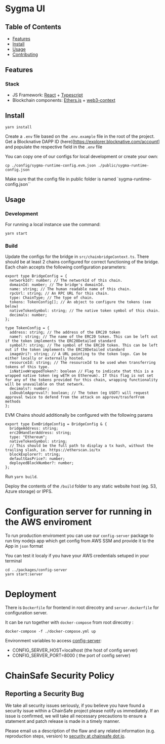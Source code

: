 # Sygma UI

## Table of Contents

- [Features](#features)
- [Install](#install)
- [Usage](#usage)
- [Contributing](#contributing)
<!-- - [License](#license) -->

## Features

### Stack

- JS Framework: [React](https://github.com/facebook/react) + [Typescript](https://github.com/microsoft/TypeScript)
- Blockchain components: [Ethers.js](https://github.com/ethers-io/ethers.js/) + [web3-context](https://github.com/chainsafe/web3-context)

## Install

```
yarn install
```

Create a `.env` file based on the `.env.example` file in the root of the project.
Get a Blocknative DAPP ID (here)[https://explorer.blocknative.com/account] and populate the respective field in the `.env` file

You can copy one of our configs for local development or create your own:
```
cp ./config/sygma-runtime-config.evm.json ./public/sygma-runtime-config.json
```
Make sure that the config file in public folder is named `sygma-runtime-config.json``

## Usage

### Development

For running a local instance use the command:

```
yarn start
```

### Build

Update the configs for the bridge in `src/chainbridgeContext.ts`. There should be at least 2 chains configured for correct functioning of the bridge. Each chain accepts the following configuration parameters:

```
export type BridgeConfig = {
  networkId?: number; // The networkId of this chain.
  domainId: number; // The bridge's domainId.
  name: string; // The human readable name of this chain.
  rpcUrl: string; // An RPC URL for this chain.
  type: ChainType; // The type of chain.
  tokens: TokenConfig[]; // An object to configure the tokens (see below)
  nativeTokenSymbol: string; // The native token symbol of this chain.
  decimals: number;
};
```

```
type TokenConfig = {
  address: string; // The address of the ERC20 token
  name?: string; // The name of the ERC20 token. This can be left out if the token implements the ERC20Detailed standard
  symbol?: string; // The symbol of the ERC20 token. This can be left out if the token implements the ERC20Detailed standard
  imageUri?: string; // A URL pointing to the token logo. Can be either locally or externally hosted.
  resourceId: string; // The resourceId to be used when transferring tokens of this type.
  isNativeWrappedToken?: boolean // Flag to indicate that this is a wrapped native token (eg wETH on Ethereum). If this flag is not set for any of the tokens provided for this chain, wrapping functionality will be unavailable on that network.
  decimals?: number;
  isDoubleApproval?: boolean; // The token (eg USDT) will request approval twice to defend from the attack on approve/trasferFrom  methods
};
```

EVM Chains should additionally be configured with the following params

```
export type EvmBridgeConfig = BridgeConfig & {
  bridgeAddress: string;
  erc20HandlerAddress: string;
  type: "Ethereum";
  nativeTokenSymbol: string;
  // This should be the full path to display a tx hash, without the trailing slash, ie. https://etherscan.io/tx
  blockExplorer?: string;
  defaultGasPrice?: number;
  deployedBlockNumber?: number;
};
```


Run `yarn build`.

Deploy the contents of the `/build` folder to any static website host (eg. S3, Azure storage) or IPFS.

# Configuration server for running in the AWS enviroment

To run production enviroment you can use our `config-server` package to run tiny nodejs app which get config from AWS SSM and provide it to the App in `json` format

You can test it localy if you have your AWS credentials setuped in your terminal
````
cd ../packages/config-server
yarn start:server
````

# Deployment

There is `Dockerfile` for frontend in root direcotry and `server.dockerfile` for configuration server.

It can be run together with `docker-compose` from root direcotry :

````
docker-compose -f ./docker-compose.yml up
````

Environment variables to access [config-server](../config-server):

- CONFIG_SERVER_HOST=localhost (the host of config server)
- CONFIG_SERVER_PORT=8000 ( the port of config server)


# ChainSafe Security Policy

## Reporting a Security Bug
We take all security issues seriously, if you believe you have found a security issue within a ChainSafe
project please notify us immediately. If an issue is confirmed, we will take all necessary precautions
to ensure a statement and patch release is made in a timely manner.

Please email us a description of the flaw and any related information (e.g. reproduction steps, version) to
[security at chainsafe dot io](mailto:security@chainsafe.io).
